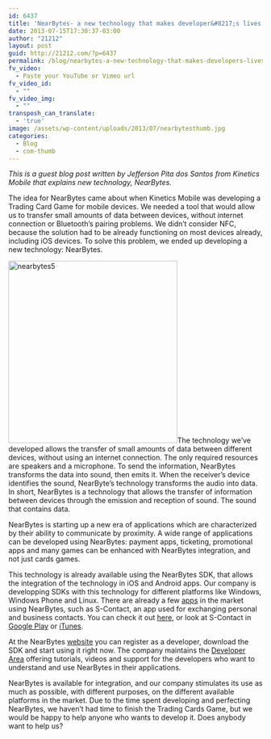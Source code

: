```yaml
---
id: 6437
title: 'NearBytes- a new technology that makes developer&#8217;s lives easier'
date: 2013-07-15T17:30:37-03:00
author: "21212"
layout: post
guid: http://21212.com/?p=6437
permalink: /blog/nearbytes-a-new-technology-that-makes-developers-lives-easier/
fv_video:
  - Paste your YouTube or Vimeo url
fv_video_id:
  - ""
fv_video_img:
  - ""
transposh_can_translate:
  - 'true'
image: /assets/wp-content/uploads/2013/07/nearbytesthumb.jpg
categories:
  - Blog
  - com-thumb
---
```

<p dir="ltr">
  <em>This is a guest blog post written by Jefferson Pita dos Santos from Kinetics Mobile that explains new technology, NearBytes.</em>
</p>

<p dir="ltr">
  The idea for NearBytes came about when Kinetics Mobile was developing a Trading Card Game for mobile devices. We needed a tool that would allow us to transfer small amounts of data between devices, without internet connection or Bluetooth’s pairing problems. We didn&#8217;t consider NFC, because the solution had to be already functioning on most devices already, including iOS devices. To solve this problem, we ended up developing a new technology: NearBytes.
</p>

[<img class=" wp-image-6442 alignleft" alt="nearbytes5" src="{{ site.url }}/assets/wp-content/uploads/2013/07/nearbytes5.jpg" width="335" height="361" />](http://21212.com/assets/wp-content/uploads/2013/07/nearbytes5.jpg)The technology we&#8217;ve developed allows the transfer of small amounts of data between different devices, without using an internet connection. The only required resources are speakers and a microphone. To send the information, NearBytes transforms the data into sound, then emits it. When the receiver&#8217;s device identifies the sound, NearByte&#8217;s technology transforms the audio into data. In short, NearBytes is a technology that allows the transfer of information between devices through the emission and reception of sound. The sound that contains data.

NearBytes is starting up a new era of applications which are characterized by their ability to communicate by proximity. A wide range of applications can be developed using NearBytes: payment apps, ticketing, promotional apps and many games can be enhanced with NearBytes integration, and not just cards games.

This technology is already available using the NearBytes SDK, that allows the integration of the technology in iOS and Android apps. Our company is developping SDKs with this technology for different platforms like Windows, Windows Phone and Linux. There are already a few [apps](http://www.nearbytes.com/en/apps.php) in the market using NearBytes, such as S-Contact, an app used for exchanging personal and business contacts. You can check it out [here](https://www.youtube.com/watch?v=Hyu1nli3_C8), or look at S-Contact in [Google Play](https://play.google.com/store/apps/details?id=com.totmob.scontact) or [iTunes](https://itunes.apple.com/us/app/s-contact/id648580374?mt=8).

At the NearBytes [website](http://www.nearbytes.com/sdk) you can register as a developer, download the SDK and start using it right now. The company maintains the [Developer Area](http://www.nearbytes.com/developer) offering tutorials, videos and support for the developers who want to understand and use NearBytes in their applications.

NearBytes is available for integration, and our company stimulates its use as much as possible, with different purposes, on the different available platforms in the market. Due to the time spent developing and perfecting NearBytes, we haven’t had time to finish the Trading Cards Game, but we would be happy to help anyone who wants to develop it. Does anybody want to help us?

&nbsp;